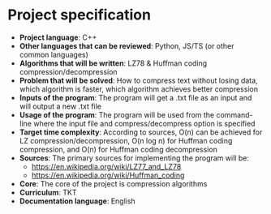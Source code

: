 # Project specification

- **Project language**: C++
- **Other languages that can be reviewed**: Python, JS/TS (or other common languages)
- **Algorithms that will be written**: LZ78 & Huffman coding compression/decompression
- **Problem that will be solved**: How to compress text without losing data, which algorithm is faster, which algorithm achieves better compression
- **Inputs of the program**: The program will get a .txt file as an input and will output a new .txt file
- **Usage of the program**: The program will be used from the command-line where the input file and compress/decompress option is specified
- **Target time complexity**: According to sources, O(n) can be achieved for LZ compression/decompression, O(n log n) for Huffman coding compression, and O(n) for Huffman coding decompression
- **Sources**: The primary sources for implementing the program will be:
    - https://en.wikipedia.org/wiki/LZ77_and_LZ78
    - https://en.wikipedia.org/wiki/Huffman_coding
- **Core**: The core of the project is compression algorithms
- **Curriculum**: TKT
- **Documentation language**: English
